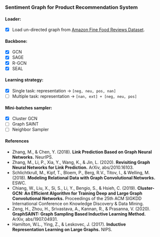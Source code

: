 ### Sentiment Graph for Product Recommendation System

#### Loader:

- [x] Load un-directed graph from [Amazon Fine Food Reviews Dataset](https://snap.stanford.edu/data/web-FineFoods.html).

#### Backbone:

- [x] GCN
- [x] SAGE
- [x] R-GCN  
- [x] SEAL

#### Learning strategy:

- [x] Single task: representation -> `[neg, neu, pos, nan]`
- [ ] Multiple task: representation -> `[nan, ext] + [neg, neu, pos]`

#### Mini-batches sampler:

- [x] Cluster GCN
- [ ] Graph SAINT
- [ ] Neighbor Sampler

#### References

- Zhang, M., & Chen, Y. (2018). **Link Prediction Based on Graph Neural Networks.** NeurIPS.
- Zhang, M., Li, P., Xia, Y., Wang, K., & Jin, L. (2020). **Revisiting Graph Neural Networks for Link Prediction.** ArXiv, abs/2010.16103.
- Schlichtkrull, M., Kipf, T., Bloem, P., Berg, R.V., Titov, I., & Welling, M. (2018). **Modeling Relational Data with Graph Convolutional Networks.** ESWC.
- Chiang, W., Liu, X., Si, S., Li, Y., Bengio, S., & Hsieh, C. (2019). **Cluster-GCN: An Efficient Algorithm for Training Deep and Large Graph Convolutional Networks.** Proceedings of the 25th ACM SIGKDD International Conference on Knowledge Discovery & Data Mining.
- Zeng, H., Zhou, H., Srivastava, A., Kannan, R., & Prasanna, V. (2020). **GraphSAINT: Graph Sampling Based Inductive Learning Method.** ArXiv, abs/1907.04931.
- Hamilton, W.L., Ying, Z., & Leskovec, J. (2017). **Inductive Representation Learning on Large Graphs.** NIPS.
